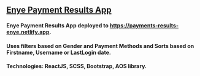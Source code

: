 ## [Enye Payment Results App](https://payments-results-enye.netlify.app)

#### Enye Payment Results App deployed to https://payments-results-enye.netlify.app.

#### Uses filters based on Gender and Payment Methods and Sorts based on Firstname, Username or LastLogin date.

#### Technologies: ReactJS, SCSS, Bootstrap, AOS library.
